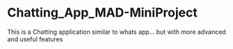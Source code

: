 # Chatting_App_MAD-MiniProject
This is a Chatting application similar to whats app... but with more advanced and useful features

